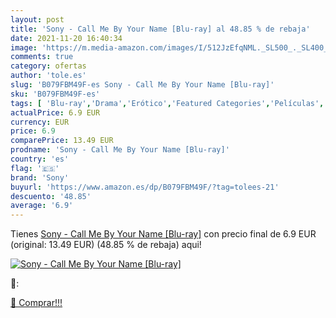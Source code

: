 ```yaml
---
layout: post
title: 'Sony - Call Me By Your Name [Blu-ray] al 48.85 % de rebaja'
date: 2021-11-20 16:40:34
image: 'https://m.media-amazon.com/images/I/512JzEfqNML._SL500_._SL400_.jpg'
comments: true
category: ofertas
author: 'tole.es'
slug: 'B079FBM49F-es Sony - Call Me By Your Name [Blu-ray]'
sku: 'B079FBM49F-es'
tags: [ 'Blu-ray','Drama','Erótico','Featured Categories','Películas','Películas y TV','Romántico','sony', ]
actualPrice: 6.9 EUR
currency: EUR
price: 6.9
comparePrice: 13.49 EUR
prodname: 'Sony - Call Me By Your Name [Blu-ray]'
country: 'es'
flag: '🇪🇸'
brand: 'Sony'
buyurl: 'https://www.amazon.es/dp/B079FBM49F/?tag=tolees-21'
descuento: '48.85'
average: '6.9'
---
```


Tienes [Sony - Call Me By Your Name [Blu-ray]](https://www.amazon.es/dp/B079FBM49F/?tag=tolees-21) con precio final de  6.9 EUR (original: 13.49 EUR) (48.85 %  de rebaja) aqui!

[![Sony - Call Me By Your Name [Blu-ray]](https://m.media-amazon.com/images/I/512JzEfqNML._SL500_._SL400_.jpg)](https://www.amazon.es/dp/B079FBM49F/?tag=tolees-21)

🔎:


[🛒 Comprar!!!](https://www.amazon.es/dp/B079FBM49F/?tag=tolees-21)
